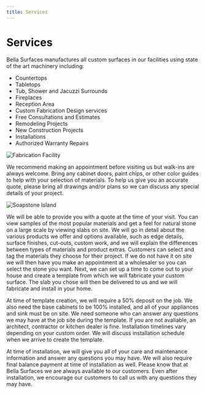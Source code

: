 ```yaml
---
title: Services
---
```


# Services

Bella Surfaces manufactures all custom surfaces in our facilities using state of the art machinery including:

- Countertops
- Tabletops
- Tub, Shower and Jacuzzi Surrounds
- Fireplaces
- Reception Area
- Custom Fabrication Design services
- Free Consultations and Estimates
- Remodeling Projects
- New Construction Projects
- Installations
- Authorized Warranty Repairs

![Fabrication Facility](/services/auto-saw.jpg)

We recommend making an appointment before visiting us but walk-ins are always welcome. Bring any cabinet doors, paint chips, or other color guides to help with your selection of materials. To help us give you an accurate quote, please bring all drawings and/or plans so we can discuss any special details of your project.

![Soapstone Island](/services/soapstone-island.jpg)

We will be able to provide you with a quote at the time of your visit. You can view samples of the most popular materials and get a feel for natural stone on a large scale by viewing slabs on site. We will go in detail about the various products we offer and options available, such as edge details, surface finishes, cut-outs, custom work, and we will explain the differences between types of materials and product extras. Customers can select and tag the materials they choose for their project. If we do not have it on site we will then have you make an appointment at a wholesaler so you can select the stone you want. Next, we can set up a time to come out to your house and create a template from which we will fabricate your custom surface. The slab you chose will then be delivered to us and we will fabricate and install in your home.

At time of template creation, we will require a 50% deposit on the job. We also need the base cabinets to be 100% installed, and all of your appliances and sink must be on site. We need someone who can answer any questions we may have at the job site during the template. If you are not avaliable, an architect, contractor or kitchen dealer is fine. Installation timelines vary depending on your custom order. We will discuss installation schedule when we arrive to create the template.

At time of installation, we will give you all of your care and maintenance information and answer any questions you may have. We will also require final balance payment at time of installation as well. Please know that at Bella Surfaces we are always available to our customers. Even after installation, we encourage our customers to call us with any questions they may have.
